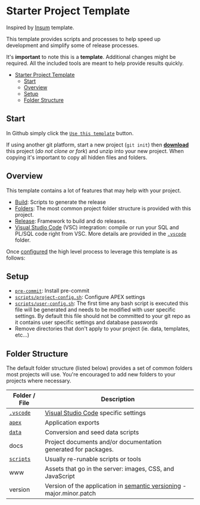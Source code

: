 # Starter Project Template

Inspired by [Insum](https://github.com/insum-labs/starter-project-template) template.

This template provides scripts and processes to help speed up development and simplify some of release processes.

It's **important** to note this is a **template**. Additional changes might be required. All the included tools are meant to help provide results quickly.

- [Starter Project Template](#starter-project-template)
  - [Start](#start)
  - [Overview](#overview)
  - [Setup](#setup)
  - [Folder Structure](#folder-structure)

## Start

In Github simply click the [`Use this template`](https://github.com/pocelka/template-oracle/generate) button.

If using another git platform, start a new project (`git init`) then [**download**](https://github.com/pocelka/template/archive/refs/heads/master.zip) this project (*do not clone or fork*) and unzip into your new project. When copying it's important to copy all hidden files and folders.

## Overview

This template contains a lot of features that may help with your project.

- [Build](build/): Scripts to generate the release
- [Folders](#folder-structure): The most common project folder structure is provided with this project.
- [Release](release/): Framework to build and do releases.
- [Visual Studio Code][vscode] (VSC) integration: compile or run your SQL and PL/SQL code right from VSC. More details are provided in the [`.vscode`](.vscode/) folder.

Once [configured](#setup) the high level process to leverage this template is as follows:

## Setup

- [`pre-commit`](https://pre-commit.com): Install pre-commit
- [`scripts/project-config.sh`](scripts/project-config.sh): Configure APEX settings
- [`scripts/user-config.sh`](scripts/user-config.sh): The first time any bash script is executed this file will be generated and needs to be modified with user specific settings. By default this file should not be committed to your git repo as it contains user specific settings and database passwords
- Remove directories that don't apply to your project (ie. data, templates, etc...)

## Folder Structure

The default folder structure (listed below) provides a set of common folders most projects will use. You're encouraged to add new folders to your projects where necessary.

| Folder / File            | Description                                                                                 |
| ------------------------ | ------------------------------------------------------------------------------------------- |
| [`.vscode`](.vscode/)    | [Visual Studio Code][vscode] specific settings                                              |
| [`apex`](database/apex/) | Application exports                                                                         |
| [`data`](database/data/) | Conversion and seed data scripts                                                            |
| docs                     | Project documents and/or documentation generated for packages.                              |
| [`scripts`](scripts/)    | Usually re-runable scripts or tools                                                         |
| www                      | Assets that go in the server: images, CSS, and JavaScript                                   |
| version                  | Version of the application in [semantic versioning](https://semver.org) - major.minor.patch |

[vscode]: https://code.visualstudio.com/
